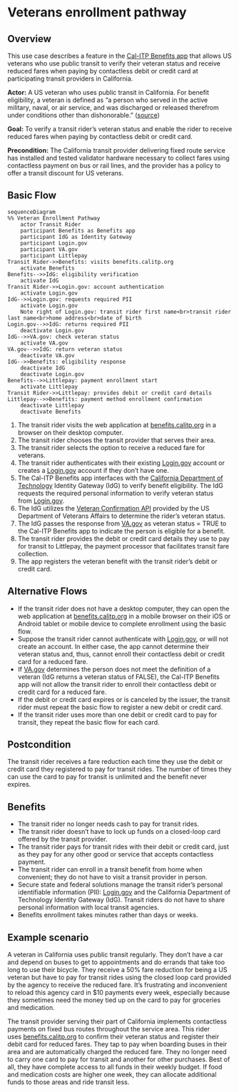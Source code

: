 # Veterans enrollment pathway

## Overview

This use case describes a feature in the [Cal-ITP Benefits app](https://benefits.calitp.org) that allows US veterans who use public transit to verify their veteran status and receive reduced fares when paying by contactless debit or credit card at participating transit providers in California.

**Actor:** A US veteran who uses public transit in California. For benefit eligibility, a veteran is defined as “a person who served in the active military, naval, or air service, and was discharged or released therefrom under conditions other than dishonorable.” ([source](https://www.ssa.gov/OP_Home/comp2/D-USC-38.html))

**Goal:** To verify a transit rider’s veteran status and enable the rider to receive reduced fares when paying by contactless debit or credit card.

**Precondition:** The California transit provider delivering fixed route service has installed and tested validator hardware necessary to collect fares using contactless payment on bus or rail lines, and the provider has a policy to offer a transit discount for US veterans.

## Basic Flow

```mermaid
sequenceDiagram
%% Veteran Enrollment Pathway
    actor Transit Rider
    participant Benefits as Benefits app
    participant IdG as Identity Gateway
    participant Login.gov
    participant VA.gov
    participant Littlepay
Transit Rider->>Benefits: visits benefits.calitp.org
    activate Benefits
Benefits-->>IdG: eligibility verification
    activate IdG
Transit Rider->>Login.gov: account authentication
    activate Login.gov
IdG-->>Login.gov: requests required PII
    activate Login.gov
    Note right of Login.gov: transit rider first name<br>transit rider last name<br>home address<br>date of birth
Login.gov-->>IdG: returns required PII
    deactivate Login.gov
IdG-->>VA.gov: check veteran status
    activate VA.gov
VA.gov-->>IdG: return veteran status
    deactivate VA.gov
IdG-->>Benefits: eligibility response
    deactivate IdG
    deactivate Login.gov
Benefits-->>Littlepay: payment enrollment start
    activate Littlepay
Transit Rider->>Littlepay: provides debit or credit card details
Littlepay-->>Benefits: payment method enrollment confirmation
    deactivate Littlepay
    deactivate Benefits
```

1. The transit rider visits the web application at [benefits.calitp.org](https://benefits.calitp.org) in a browser on their desktop computer.
2. The transit rider chooses the transit provider that serves their area.
3. The transit rider selects the option to receive a reduced fare for veterans.
4. The transit rider authenticates with their existing [Login.gov](https://Login.gov) account or creates a [Login.gov](https://Login.gov) account if they don’t have one.
5. The Cal-ITP Benefits app interfaces with the [California Department of Technology](https://cdt.ca.gov/) Identity Gateway (IdG) to verify benefit eligibility. The IdG requests the required personal information to verify veteran status from [Login.gov](https://Login.gov).
6. The IdG utilizes the [Veteran Confirmation API](https://developer.va.gov/explore/api/veteran-confirmation) provided by the US Department of Veterans Affairs to determine the rider’s veteran status.
7. The IdG passes the response from [VA.gov](https://VA.gov) as veteran status = TRUE to the Cal-ITP Benefits app to indicate the person is eligible for a benefit.
8. The transit rider provides the debit or credit card details they use to pay for transit to Littlepay, the payment processor that facilitates transit fare collection.
9. The app registers the veteran benefit with the transit rider’s debit or credit card.

## Alternative Flows

*   If the transit rider does not have a desktop computer, they can open the web application at [benefits.calitp.org](https://benefits.calitp.org) in a mobile browser on their iOS or Android tablet or mobile device to complete enrollment using the basic flow.
*   Suppose the transit rider cannot authenticate with [Login.gov](https://Login.gov), or will not create an account. In either case, the app cannot determine their veteran status and, thus, cannot enroll their contactless debit or credit card for a reduced fare.
*   If [VA.gov](http://VA.gov) determines the person does not meet the definition of a veteran (IdG returns a veteran status of FALSE), the Cal-ITP Benefits app will not allow the transit rider to enroll their contactless debit or credit card for a reduced fare.
*   If the debit or credit card expires or is canceled by the issuer, the transit rider must repeat the basic flow to register a new debit or credit card.
*   If the transit rider uses more than one debit or credit card to pay for transit, they repeat the basic flow for each card.

## Postcondition

The transit rider receives a fare reduction each time they use the debit or credit card they registered to pay for transit rides. The number of times they can use the card to pay for transit is unlimited and the benefit never expires. 

## Benefits

*   The transit rider no longer needs cash to pay for transit rides.
*   The transit rider doesn’t have to lock up funds on a closed-loop card offered by the transit provider.
*   The transit rider pays for transit rides with their debit or credit card, just as they pay for any other good or service that accepts contactless payment.
*   The transit rider can enroll in a transit benefit from home when convenient; they do not have to visit a transit provider in person.
*   Secure state and federal solutions manage the transit rider’s personal identifiable information (PII): [Login.gov](https://Login.gov) and the California Department of Technology Identity Gateway (IdG). Transit riders do not have to share personal information with local transit agencies.
*   Benefits enrollment takes minutes rather than days or weeks.

## Example scenario

A veteran in California uses public transit regularly. They don’t have a car and depend on buses to get to appointments and do errands that take too long to use their bicycle. They receive a 50% fare reduction for being a US veteran but have to pay for transit rides using the closed loop card provided by the agency to receive the reduced fare. It’s frustrating and inconvenient to reload this agency card in $10 payments every week, especially because they sometimes need the money tied up on the card to pay for groceries and medication. 

The transit provider serving their part of California implements contactless payments on fixed bus routes throughout the service area. This rider uses [benefits.calitp.org](https://benefits.calitp.org) to confirm their veteran status and register their debit card for reduced fares. They tap to pay when boarding buses in their area and are automatically charged the reduced fare. They no longer need to carry one card to pay for transit and another for other purchases. Best of all, they have complete access to all funds in their weekly budget. If food and medication costs are higher one week, they can allocate additional funds to those areas and ride transit less.
